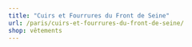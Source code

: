 ```yaml
---
title: "Cuirs et Fourrures du Front de Seine"
url: /paris/cuirs-et-fourrures-du-front-de-seine/
shop: vêtements
---
```

